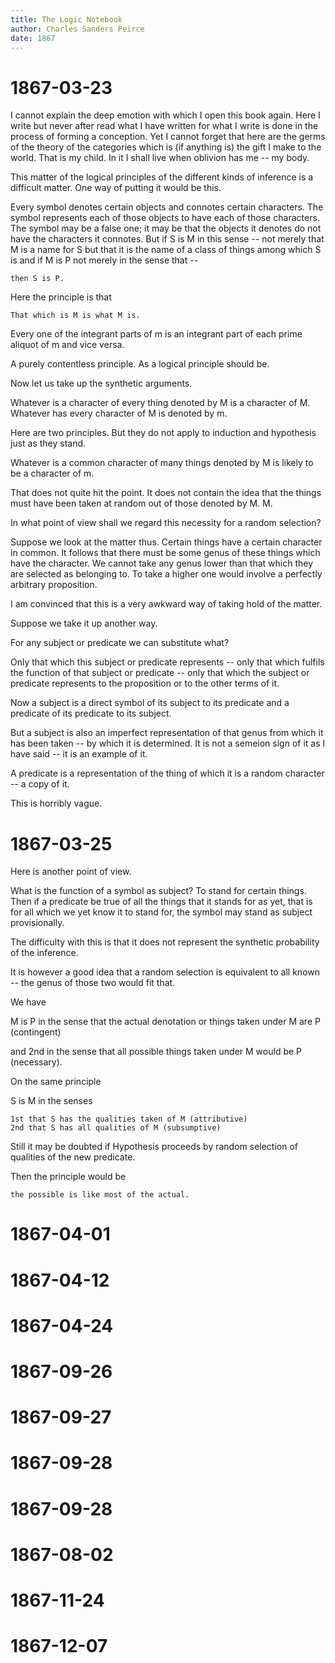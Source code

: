 ```yaml
---
title: The Logic Notebook
author: Charles Sanders Peirce
date: 1867
---
```


# 1867-03-23

I cannot explain the deep emotion with which I open this book
again. Here I write but never after read what I have written for what
I write is done in the process of forming a conception. Yet I cannot
forget that here are the germs of the theory of the categories which
is (if anything is) the gift I make to the world. That is my child. In
it I shall live when oblivion has me -- my body.

This matter of the logical principles of the different kinds of
inference is a difficult matter. One way of putting it would be this.

Every symbol denotes certain objects and connotes certain characters.
The symbol represents each of those objects to have each of those
characters. The symbol may be a false one; it may be that the objects
it denotes do not have the characters it connotes. But if S is M in
this sense -- not merely that M is a name for S but that it is the
name of a class of things among which S is and if M is P not merely in
the sense that --

    then S is P.

Here the principle is that

    That which is M is what M is.

Every one of the integrant parts of m is an integrant part of each
prime aliquot of m and vice versa.

A purely contentless principle. As a logical principle should be.

Now let us take up the synthetic arguments.

Whatever is a character of every thing denoted by M is a character of
M.  Whatever has every character of M is denoted by m.

Here are two principles. But they do not apply to induction and
hypothesis just as they stand.

Whatever is a common character of many things denoted by M is likely
to be a character of m.

That does not quite hit the point. It does not contain the idea that
the things must have been taken at random out of those denoted by M.
M.

In what point of view shall we regard this necessity for a random
selection?

Suppose we look at the matter thus. Certain things have a certain
character in common. It follows that there must be some genus of these
things which have the character. We cannot take any genus lower than
that which they are selected as belonging to. To take a higher one
would involve a perfectly arbitrary proposition.

I am convinced that this is a very awkward way of taking hold of the
matter.

Suppose we take it up another way.

For any subject or predicate we can substitute what?

Only that which this subject or predicate represents -- only that
which fulfils the function of that subject or predicate -- only that
which the subject or predicate represents to the proposition or to the
other terms of it.

Now a subject is a direct symbol of its subject to its predicate and a
predicate of its predicate to its subject.

But a subject is also an imperfect representation of that genus from
which it has been taken -- by which it is determined. It is not a
semeion sign of it as I have said -- it is an example of it.

A predicate is a representation of the thing of which it is a random
character -- a copy of it.

This is horribly vague.

# 1867-03-25

Here is another point of view.

What is the function of a symbol as subject? To stand for certain
things. Then if a predicate be true of all the things that it stands
for as yet, that is for all which we yet know it to stand for, the
symbol may stand as subject provisionally.

The difficulty with this is that it does not represent the synthetic
probability of the inference.

It is however a good idea that a random selection is equivalent to all
known -- the genus of those two would fit that.

We have

M is P in the sense that the actual denotation or things taken under M
are P (contingent)

and 2nd in the sense that all possible things taken under M would be P
(necessary).

On the same principle

S is M in the senses

    1st that S has the qualities taken of M (attributive)
    2nd that S has all qualities of M (subsumptive)

Still it may be doubted if Hypothesis proceeds by random selection of
qualities of the new predicate.

Then the principle would be

    the possible is like most of the actual.

# 1867-04-01
# 1867-04-12
# 1867-04-24
# 1867-09-26
# 1867-09-27
# 1867-09-28
# 1867-09-28
# 1867-08-02
# 1867-11-24
# 1867-12-07
